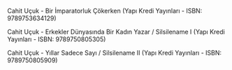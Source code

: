 Cahit Uçuk - Bir İmparatorluk Çökerken (Yapı Kredi Yayınları - ISBN: 9789753634129)

Cahit Uçuk - Erkekler Dünyasında Bir Kadın Yazar / Silsilename I (Yapı Kredi Yayınları - ISBN: 9789750805305)

Cahit Uçuk - Yıllar Sadece Sayı / Silsilename II (Yapı Kredi Yayınları - ISBN: 9789750805909)
